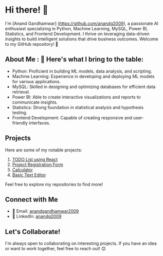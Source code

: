 # Hi there! 👋

I'm [Anand Gandhamwar] (https://github.com/anandg2009), a passionate AI enthusiast specializing in Python, Machine Learning, MySQL, Power BI, Statistics, and Frontend Development. 
I thrive on leveraging data-driven insights to build intelligent solutions that drive business outcomes. 
Welcome to my GitHub repository! 🚀

## About Me : 🚀 Here's what I bring to the table:

- Python: Proficient in building ML models, data analysis, and scripting.
- Machine Learning: Experience in developing and deploying ML models for various applications.
- MySQL: Skilled in designing and optimizing databases for efficient data retrieval.
- Power BI: Able to create interactive visualizations and reports to communicate insights.
- Statistics: Strong foundation in statistical analysis and hypothesis testing.
- Frontend Development: Capable of creating responsive and user-friendly interfaces.


## Projects

Here are some of my notable projects:

1. [TODO List using React](https://github.com/anandg2009/todo-list)
2. [Project Registration Form](https://github.com/anandg2009/form)
3. [Calculator](https://github.com/anandg2009/calculator)
4. [Basic Text Editor](https://github.com/anandg2009/Basic-text-editor)

Feel free to explore my repositories to find more!

## Connect with Me

- 📧 Email: [anandgandhamwar2009](anandgandhamwar2009@gmail.com)
- 🔗 LinkedIn: [anandg2009](www.linkedin.com/in/anandg2009)

## Let's Collaborate!

I'm always open to collaborating on interesting projects. If you have an idea or want to work together, feel free to reach out! 😊
